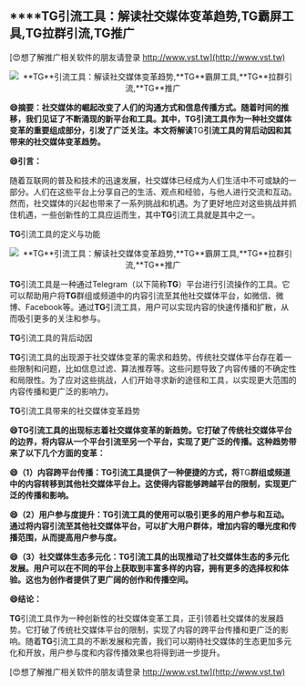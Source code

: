 ## ****TG**引流工具：解读社交媒体变革趋势,**TG**霸屏工具,**TG**拉群引流,**TG**推广**

[😍想了解推广相关软件的朋友请登录 http://www.vst.tw](http://www.vst.tw)

 <center><img src="https://vst.tw/MP4/tuiguang/png/6.png" alt="**TG**引流工具：解读社交媒体变革趋势,**TG**霸屏工具,**TG**拉群引流,**TG**推广"></center>

**😄摘要：社交媒体的崛起改变了人们的沟通方式和信息传播方式。随着时间的推移，我们见证了不断涌现的新平台和工具。其中，**TG**引流工具作为一种社交媒体变革的重要组成部分，引发了广泛关注。本文将解读**TG**引流工具的背后动因和其带来的社交媒体变革趋势。**

**😄引言：**

随着互联网的普及和技术的迅速发展，社交媒体已经成为人们生活中不可或缺的一部分。人们在这些平台上分享自己的生活、观点和经验，与他人进行交流和互动。然而，社交媒体的兴起也带来了一系列挑战和机遇。为了更好地应对这些挑战并抓住机遇，一些创新性的工具应运而生，其中**TG**引流工具就是其中之一。

**TG**引流工具的定义与功能

 <center><img src="https://vst.tw/MP4/tuiguang/png/8.png" alt="**TG**引流工具：解读社交媒体变革趋势,**TG**霸屏工具,**TG**拉群引流,**TG**推广"></center>

**TG**引流工具是一种通过Telegram（以下简称**TG**）平台进行引流操作的工具。它可以帮助用户将**TG**群组或频道中的内容引流至其他社交媒体平台，如微信、微博、Facebook等。通过**TG**引流工具，用户可以实现内容的快速传播和扩散，从而吸引更多的关注和参与。

**TG**引流工具的背后动因

**TG**引流工具的出现源于社交媒体变革的需求和趋势。传统社交媒体平台存在着一些限制和问题，比如信息过滤、算法推荐等。这些问题导致了内容传播的不确定性和局限性。为了应对这些挑战，人们开始寻求新的途径和工具，以实现更大范围的内容传播和更广泛的影响力。

**TG**引流工具带来的社交媒体变革趋势

**😄**TG**引流工具的出现标志着社交媒体变革的新趋势。它打破了传统社交媒体平台的边界，将内容从一个平台引流至另一个平台，实现了更广泛的传播。这种趋势带来了以下几个方面的变革：**

**😄（1）内容跨平台传播：**TG**引流工具提供了一种便捷的方式，将**TG**群组或频道中的内容转移到其他社交媒体平台上。这使得内容能够跨越平台的限制，实现更广泛的传播和影响。**

**😄（2）用户参与度提升：**TG**引流工具的使用可以吸引更多的用户参与和互动。通过将内容引流至其他社交媒体平台，可以扩大用户群体，增加内容的曝光度和传播范围，从而提高用户参与度。**

**😄（3）社交媒体生态多元化：**TG**引流工具的出现推动了社交媒体生态的多元化发展。用户可以在不同的平台上获取到丰富多样的内容，拥有更多的选择权和体验。这也为创作者提供了更广阔的创作和传播空间。**

**😄结论：**

**TG**引流工具作为一种创新性的社交媒体变革工具，正引领着社交媒体的发展趋势。它打破了传统社交媒体平台的限制，实现了内容的跨平台传播和更广泛的影响。随着**TG**引流工具的不断发展和完善，我们可以期待社交媒体的生态更加多元化和开放，用户参与度和内容传播效果也将得到进一步提升。

[😍想了解推广相关软件的朋友请登录 http://www.vst.tw](http://www.vst.tw)



